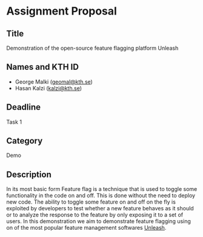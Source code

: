 # Assignment Proposal

## Title

Demonstration of the open-source feature flagging platform Unleash 

## Names and KTH ID
  - George Malki (geomal@kth.se)
  - Hasan Kalzi (kalzi@kth.se)

## Deadline

Task 1

## Category

Demo

## Description

In its most basic form Feature flag is a technique that is used to toggle some functionality in the code on and off. This is done without the need to deploy new code. The ability to toggle some feature on and off on the fly is exploited by developers to test whether a new feature behaves as it should or to analyze the response to the feature by only exposing it to a set of users. In this demonstration we aim to demonstrate feature flagging using on of the most popular feature management softwares [Unleash](https://www.getunleash.io/).   
